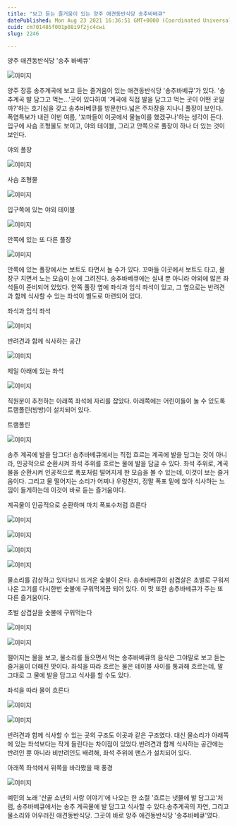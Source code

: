 ```yaml
---
title: "보고 듣는 즐거움이 있는 양주 애견동반식당 송추바베큐"
datePublished: Mon Aug 23 2021 16:36:51 GMT+0000 (Coordinated Universal Time)
cuid: cm701485f001p08i9f2jc4cwi
slug: 2246

---
```



양주 애견동반식당 '송추 바베큐'

![이미지](https://cdn.hashnode.com/res/hashnode/image/upload/v1739250925673/54034110-c6e0-4164-b7dc-a336a25005e9.jpeg)

양주 장흥 송추계곡에 보고 듣는 즐거움이 있는 애견동반식당 '송추바베큐'가 있다. '송추계곡 발 담그고 먹는...'곳이 있다하여 '계곡에 직접 발을 담그고 먹는 곳이 어떤 곳일까?'하는 호기심을 갖고 송추바베큐를 방문한다.넓은 주차장을 지나니 풀장이 보인다. 폭염특보가 내린 이번 여름, '꼬마들이 이곳에서 물놀이를 했겠구나'하는 생각이 든다. 입구에 사슴 조형물도 보이고, 야외 테이블, 그리고 안쪽으로 풀장이 하나 더 있는 것이 보인다.

야외 풀장

![이미지](https://cdn.hashnode.com/res/hashnode/image/upload/v1739250927943/766880f3-8091-4419-a3bf-dcaf5a706e73.jpeg)

사슴 조형물

![이미지](https://cdn.hashnode.com/res/hashnode/image/upload/v1739250930178/1e6ede7a-5b57-4749-b936-2e259d81441c.jpeg)

입구쪽에 있는 야외 테이블

![이미지](https://cdn.hashnode.com/res/hashnode/image/upload/v1739250932271/f5db19b0-8021-480f-9695-aebbe379970b.jpeg)

안쪽에 있는 또 다른 풀장

![이미지](https://cdn.hashnode.com/res/hashnode/image/upload/v1739250934497/afb2cd7a-3266-4e50-9dd3-5bea1225caea.jpeg)

안쪽에 있는 풀장에서는 보트도 타면서 놀 수가 있다. 꼬마들 이곳에서 보트도 타고, 물장구 치면서 노는 모습이 눈에 그려진다. 송추바베큐에는 실내 뿐 아니라 야외에 많은 좌석들이 준비되어 있었다. 안쪽 풀장 옆에 좌식과 입식 좌석이 있고, 그 옆으로는 반려견과 함께 식사할 수 있는 좌석이 별도로 마련되어 있다.

좌식과 입식 좌석

![이미지](https://cdn.hashnode.com/res/hashnode/image/upload/v1739250936383/68532d84-d46d-4db0-b4d7-08c24db244f3.jpeg)

반려견과 함께 식사하는 공간

![이미지](https://cdn.hashnode.com/res/hashnode/image/upload/v1739250938305/093a358c-634f-4fda-9e3a-8a7e48cd1d77.jpeg)

제일 아래에 있는 좌석

![이미지](https://cdn.hashnode.com/res/hashnode/image/upload/v1739250940445/320a18d6-09f9-499c-a4a1-102a7cd5ab7d.jpeg)

직원분이 추천하는 아래쪽 좌석에 자리를 잡았다. 아래쪽에는 어린이들이 놀 수 있도록 트램폴린(방방)이 설치되어 있다.

트램폴린

![이미지](https://cdn.hashnode.com/res/hashnode/image/upload/v1739250942638/e3c3ccd2-0aae-4f4b-b150-ff56ef6d9d32.jpeg)

송추 계곡에 발을 담그다! 송추바베큐에서는 직접 흐르는 계곡에 발을 담그는 것이 아니라, 인공적으로 순환시켜 좌석 주위를 흐르는 물에 발을 담글 수 있다. 좌석 주위로, 계곡 물을 순환시켜 인공적으로 폭포처럼 떨어지게 한 모습을 볼 수 있는데, 이것이 보는 즐거움이다. 그리고 물 떨어지는 소리가 어찌나 우렁찬지, 정말 폭포 밑에 앉아 식사하는 느낌이 들게하는데 이것이 바로 듣는 즐거움이다.

계곡물이 인공적으로 순환하며 마치 폭포수처럼 흐른다

![이미지](https://cdn.hashnode.com/res/hashnode/image/upload/v1739250944732/0ead7cc6-1236-426e-9fe2-20b4ee643268.jpeg)

![이미지](https://cdn.hashnode.com/res/hashnode/image/upload/v1739250946843/b25d56a1-0294-40c9-b937-bce538510f4f.jpeg)

![이미지](https://cdn.hashnode.com/res/hashnode/image/upload/v1739250949206/b1e51481-fb7f-466c-98fa-e360e7f57281.jpeg)

![이미지](https://cdn.hashnode.com/res/hashnode/image/upload/v1739250951251/5a14c747-dd77-4931-ba62-5639b2ad1adf.jpeg)

물소리를 감상하고 있다보니 뜨거운 숯불이 온다. 송추바베큐의 삼겹살은 초벌로 구워져 나온 고기를 다시한번 숯불에 구워먹게끔 되어 있다. 이 맛 또한 송추바베큐가 주는 또 다른 즐거움이다.

초벌 삼겹살을 숯불에 구워먹는다

![이미지](https://cdn.hashnode.com/res/hashnode/image/upload/v1739250953676/c763805a-69a0-4389-a496-4b59a9330652.jpeg)

![이미지](https://cdn.hashnode.com/res/hashnode/image/upload/v1739250955663/cb4b42f9-bb13-4d9e-a830-1c1c0d49b747.jpeg)

떨어지는 물을 보고, 물소리를 들으면서 먹는 송추바베큐의 음식은 그야말로 보고 듣는 즐거움이 더해진 맛이다. 좌석을 따라 흐르는 물은 테이블 사이를 통과해 흐르는데, 말 그대로 그 물에 발을 담그고 식사를 할 수도 있다.

좌석을 따라 물이 흐른다

![이미지](https://cdn.hashnode.com/res/hashnode/image/upload/v1739250957722/4bd4a9f4-167a-444b-b59c-90f65c2338f5.jpeg)

![이미지](https://cdn.hashnode.com/res/hashnode/image/upload/v1739250959788/082c608d-f0d0-4d11-a39f-81e64de4c21c.jpeg)

반려견과 함께 식사할 수 있는 곳의 구조도 이곳과 같은 구조였다. 대신 물소리가 아래쪽에 있는 좌석보다는 작게 들린다는 차이점이 있었다.반려견과 함께 식사하는 공간에는 반려인 뿐 아니라 비반려인도 배려해, 좌석 주위에 팬스가 설치되어 있다.

아래쪽 좌석에서 위쪽을 바라봤을 때 풍경

![이미지](https://cdn.hashnode.com/res/hashnode/image/upload/v1739250961676/7c2468c3-d30e-4aa5-a73f-f3ab9a856684.jpeg)

예민의 노래 '산골 소년의 사랑 이야기'에 나오는 한 소절 '흐르는 냇물에 발 담그고'처럼, 송추바베큐에서는 송추 계곡물에 발 담그고 식사할 수 있다.송추계곡의 자연, 그리고 물소리와 어우러진 애견동반식당. 그곳이 바로 양주 애견동반식당 '송추바베큐'였다.